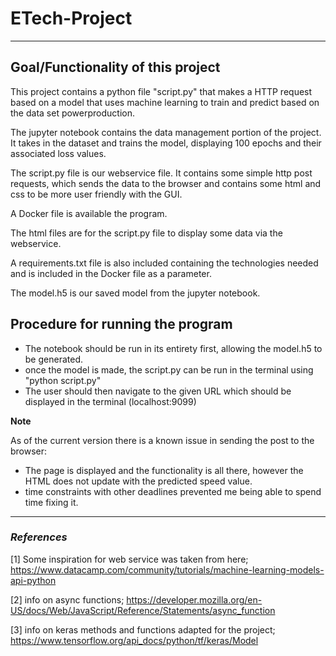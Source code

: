# ETech-Project
***

## Goal/Functionality of this project

This project contains a python file "script.py" that makes a HTTP request based on a model that uses machine learning to train and predict based on the data set powerproduction. 

The jupyter notebook contains the data management portion of the project. It takes in the dataset and trains the model, displaying 100 epochs and their associated loss values.

The script.py file is our webservice file. It contains some simple http post requests, which sends the data to the browser and contains some html and css to be more user friendly with the GUI.

A Docker file is available the program.

The html files are for the script.py file to display some data via the webservice.

A requirements.txt file is also included containing the technologies needed and is included in the Docker file as a parameter.

The model.h5 is our saved model from the jupyter notebook.

## Procedure for running the program

- The notebook should be run in its entirety first, allowing the model.h5 to be generated.
- once the model is made, the script.py can be run in the terminal using "python script.py"
- The user should then navigate to the given URL which should be displayed in the terminal (localhost:9099)

**Note**

As of the current version there is a known issue in sending the post to the browser:
- The page is displayed and the functionality is all there, however the HTML does not update with the predicted speed value.
- time constraints with other deadlines prevented me being able to spend time fixing it.
***

### *References*

[1] Some inspiration for web service was taken from here; https://www.datacamp.com/community/tutorials/machine-learning-models-api-python

[2] info on async functions; https://developer.mozilla.org/en-US/docs/Web/JavaScript/Reference/Statements/async_function

[3] info on keras methods and functions adapted for the project; https://www.tensorflow.org/api_docs/python/tf/keras/Model
